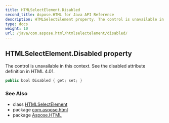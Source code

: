 ```yaml
---
title: HTMLSelectElement.Disabled
second_title: Aspose.HTML for Java API Reference
description: HTMLSelectElement property. The control is unavailable in this context. See the disabled attribute definition in HTML 4.01
type: docs
weight: 10
url: /java/com.aspose.html/htmlselectelement/disabled/
---
```

## HTMLSelectElement.Disabled property

The control is unavailable in this context. See the disabled attribute definition in HTML 4.01.

```java
public bool Disabled { get; set; }
```

### See Also

* class [HTMLSelectElement](../)
* package [com.aspose.html](../../../com.aspose.html/)
* package [Aspose.HTML](../../../)
